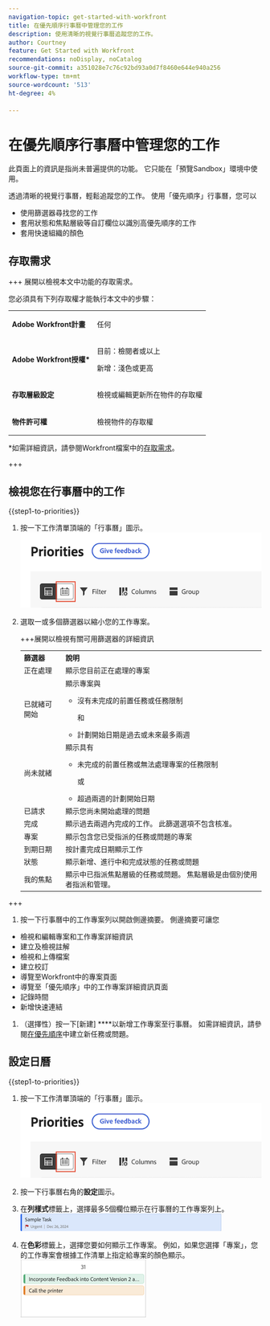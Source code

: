 ```yaml
---
navigation-topic: get-started-with-workfront
title: 在優先順序行事曆中管理您的工作
description: 使用清晰的視覺行事曆追蹤您的工作。
author: Courtney
feature: Get Started with Workfront
recommendations: noDisplay, noCatalog
source-git-commit: a351028e7c76c92bd93a0d7f8460e644e940a256
workflow-type: tm+mt
source-wordcount: '513'
ht-degree: 4%

---
```



# 在優先順序行事曆中管理您的工作

<span class="preview">此頁面上的資訊是指尚未普遍提供的功能。 它只能在「預覽Sandbox」環境中使用。</span>

透過清晰的視覺行事曆，輕鬆追蹤您的工作。 使用「優先順序」行事曆，您可以

* 使用篩選器尋找您的工作
* 套用狀態和焦點層級等自訂欄位以識別高優先順序的工作
* 套用快速組織的顏色

## 存取需求

+++ 展開以檢視本文中功能的存取需求。

您必須具有下列存取權才能執行本文中的步驟：

<table style="table-layout:auto"> 
 <col> 
 </col> 
 <col> 
 </col> 
 <tbody> 
  <tr> 
   <td role="rowheader"><strong>Adobe Workfront計畫</strong></td> 
   <td> <p>任何</p> </td> 
  </tr> 
  <tr> 
   <td role="rowheader"><strong>Adobe Workfront授權*</strong></td> 
   <td> 
   <p>目前：檢閱者或以上</p>
   <p>新增：淺色或更高</p> 
   </td> 
  </tr> 
  <tr> 
   <td role="rowheader"><strong>存取層級設定</strong></td> 
   <td> <p>檢視或編輯更新所在物件的存取權</p></td> 
  </tr> 
  <tr> 
   <td role="rowheader"><strong>物件許可權</strong></td> 
   <td> <p>檢視物件的存取權</p></td> 
  </tr> 
 </tbody> 
</table>

*如需詳細資訊，請參閱Workfront檔案中的[存取需求](/help/quicksilver/administration-and-setup/add-users/access-levels-and-object-permissions/access-level-requirements-in-documentation.md)。

+++

## 檢視您在行事曆中的工作

{{step1-to-priorities}}

1. 按一下工作清單頂端的「行事曆」圖示。
   ![行事曆圖示](assets/calendar-tab.png)
1. 選取一或多個篩選器以縮小您的工作專案。

   +++展開以檢視有關可用篩選器的詳細資訊
   <table>
    <tbody>
    <tr>
    <th>篩選器</th>
    <th>說明</th>
    </tr>
        <tr>
        <td>正在處理</td>
        <td>顯示您目前正在處理的專案</td>
        </tr>
        <tr>
        <td>已就緒可開始</td>
        <td>顯示專案與 
        <ul>
        <li>沒有未完成的前置任務或任務限制</li>
        <p>和</p>
        <li>計劃開始日期是過去或未來最多兩週</li>
        </ul>
        </td>
        </tr>
        <tr>
        <td>尚未就緒</td>
        <td>顯示具有
        <ul>
        <li>未完成的前置任務或無法處理專案的任務限制</li>
        <p>或</p>
        <li>超過兩週的計劃開始日期</li>
        </ul>
        </td>
        </tr>
        <tr>
        <td>已請求</td>
        <td>顯示您尚未開始處理的問題</td>
        </tr>
        <td>完成</td>
        <td>顯示過去兩週內完成的工作。 此篩選選項不包含核准。</td>
        </tr>
        <tr>
        <td>專案</td>
        <td>顯示包含您已受指派的任務或問題的專案</td>
        </tr>
        <tr>
        <td>到期日期</td>
        <td>按計畫完成日期顯示工作</td>
        </tr>
        <tr>
        <td>狀態</td>
        <td>顯示新增、進行中和完成狀態的任務或問題</td>
        </tr>
        <tr>
        <td>我的焦點</td>
        <td>顯示中已指派焦點層級的任務或問題。 焦點層級是由個別使用者指派和管理。</td>
        </tr>
    </tbody>
    </table>

+++

1. 按一下行事曆中的工作專案列以開啟側邊摘要。 側邊摘要可讓您

* 檢視和編輯專案和工作專案詳細資訊
* 建立及檢視註解
* 檢視和上傳檔案
* 建立校訂
* 導覽至Workfront中的專案頁面
* 導覽至「優先順序」中的工作專案詳細資訊頁面
* 記錄時間
* 新增快速連結

1. （選擇性）按一下[新建] ****&#x200B;以新增工作專案至行事曆。 如需詳細資訊，請參閱[在優先順序](/help/quicksilver/workfront-basics/priorities/create-task-issue-priorities.md)中建立新任務或問題。

## 設定日曆

{{step1-to-priorities}}

1. 按一下工作清單頂端的「行事曆」圖示。
   ![行事曆圖示](assets/calendar-tab.png)
1. 按一下行事曆右角的&#x200B;**設定**&#x200B;圖示。

1. 在&#x200B;**列樣式**標籤上，選擇最多5個欄位顯示在行事曆的工作專案列上。
   ![範例列](assets/sample-task-for-field-config.png)

1. 在&#x200B;**色彩**標籤上，選擇您要如何顯示工作專案。 例如，如果您選擇「專案」，您的工作專案會根據工作清單上指定給專案的顏色顯示。
   ![顏色專案範例](assets/sample-calendar-projects.png)

